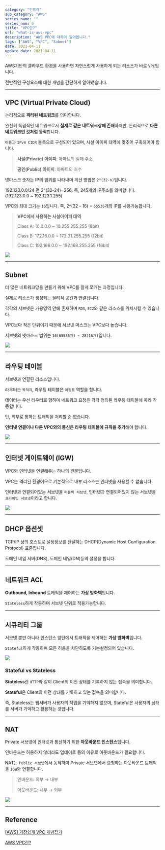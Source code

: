 ```yaml
---
category: "인프라"
sub_category: "AWS"
series_name: ""
series_num: 0
title: "VPC란?"
url: "what-is-aws-vpc"
description: "AWS VPC에 대하여 알아봅니다."
tags: ["AWS", "VPC", "Subnet"]
date: 2021-04-11
update_date: 2021-04-11
---
```


AWS기반의 클라우드 환경을 사용하면 자연스럽게 사용하게 되는 리소스가 바로 `VPC`입니다.

전반적인 구성요소에 대한 개념을 간단하게 알아봤습니다.

***

## VPC (Virtual Private Cloud)

논리적으로 **격리된 네트워크**를 의미합니다.

완전히 독립적인 네트워크로서 **실제로 같은 네트워크상에 존재**하지만, 논리적으로 **다른 네트워크인 것처럼 동작**합니다.

`이름`과 `IPv4 CIDR` 블록으로 구성되어 있으며, 사설 아이피 대역에 맞추어 구축되어야 합니다.

> **사설(Private) 아이피**: 아파트의 실제 주소 
>
> **공인(Public) 아이피**: 아파트의 호수

넷마스크 숫자는 IP의 범위를 나타내며 계산 방법은 `2^(32-n)`입니다.

<span class="callout"> 
192.123.0.0/24 면 2^(32-24)=256. 즉, 245개의 IP주소를 의미합니다. (192.123.0.0 ~ 192.123.1.255)
</span>

VPC의 최대 크기는 `16`입니다. 즉, 2^(32 - 16) = `65536`개의 IP를 사용가능합니다.

> **VPC에서 사용하는 사설아이피 대역**
>
> Class A: 10.0.0.0 ~ 10.255.255.255 (8bit)
> 
> Class B: 172.16.0.0 ~ 172.31.255.255 (12bit)
> 
> Class C: 192.168.0.0 ~ 192.168.255.255 (16bit)

![](./img/vpc1.png)

***

## Subnet

더 많은 네트워크망을 만들기 위해 VPC를 잘게 쪼개는 과정입니다.

실제로 리소스가 생성되는 물리적 공간과 연결됩니다.

각각의 서브넷은 가용영역 안에 존재하며 `RDS`, `EC2`와 같은 리소스를 위치시킬 수 있습니다.

VPC보다 작은 단위이기 때문에 서브넷 마스크는 VPC보다 높습니다.

서브넷의 넷마스크 범위는 `16(65535개) ~ 28(16개)`입니다.

![](./img/vpc2.png)

***

## 라우팅 테이블

서브넷과 연결된 리소스입니다.

라우터는 `목적지`, 라우팅 테이블은 `이정표` 역할을 합니다.

데이터는 우선 라우터로 향하며 네트워크 요청은 각각 정의된 라우팅 테이블에 따라 작동합니다.

단, 외부로 통하는 트래픽을 처리할 순 없습니다.

**인터넷 연결이나 다른 VPC와의 통신은 라우팅 테이블에 규칙을 추가**해야 합니다.

![](./img/vpc3.png)

***

## 인터넷 게이트웨이 (IGW)

VPC와 인터넷을 연결해주는 하나의 관문입니다.

VPC는 격리된 환경이므로 기본적으로 내부 리소스는 인터넷을 사용할 수 없습니다.

인터넷과 연결되어있는 서브넷을 `퍼블릭 서브넷`, 인터넷과 연결되어있지 않는 서브넷을 `프라이빗 서브넷`이라고 합니다.


![](./img/vpc4.png)

***

## DHCP 옵션셋

TCP/IP 상의 호스트로 설정정보를 전달하는 DHCP(Dynamic Host Configuration Protocol) 표준입니다.

도메인 네임 서버(DNS), 도메인 네임(DN)등의 설정을 합니다.

***

## 네트워크 ACL

**Outbound, Inbound** 트래픽을 제어하는 **가상 방화벽**입니다.

`Stateless`하게 작동하며 서브넷 단위로 적용가능합니다.

***

## 시큐리티 그룹

서브넷 뿐만 아니라 인스턴스 앞단에서 트래픽을 제어하는 **가상 방화벽**입니다.

`Stateful`하게 작동하며 모든 허용을 차단하도록 기본설정되어 있습니다.

![](./img/vpc5.png)

### Stateful vs Stateless

**Stateless**란 `HTTP`와 같이 Client의 이전 상태를 기록하지 않는 접속을 의미합니다.

**Stateful**은 Client의 이전 상태를 기록하고 있는 젒속을 의미합니다.

즉, Stateless는 웹서버가 사용자의 작업을 기억하지 않으며, Stateful은 사용자의 상태를 서버가 기억하고 활용하는 것입니다.

***

## NAT

Private 서브넷이 인터넷과 통신하기 위한 **아웃바운드 인스턴스**입니다.

인바운드는 허용하지 않더라도 업데이트 등의 이유로 아웃바운드가 필요합니다.

NAT는 `Public 서브넷`에서 동작하며 Private 서브넷에서 요청하는 아웃바운드 트래픽을 `IGW`와 연결합니다.

> 인바운드: 외부 → 내부
>
> 아웃바운드: 내부 → 외부
 
![](./img/vpc6.png)

*** 

## Reference

<span class="reference">

[[AWS] 가장쉽게 VPC 개념잡기](https://medium.com/harrythegreat/aws-%EA%B0%80%EC%9E%A5%EC%89%BD%EA%B2%8C-vpc-%EA%B0%9C%EB%85%90%EC%9E%A1%EA%B8%B0-71eef95a7098)

[AWS VPC란?](https://velog.io/@may_soouu/AWS-VPC%EB%9E%80)

</span>
